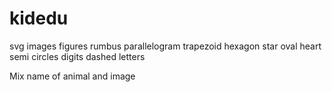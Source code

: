 # kidedu
svg images
figures rumbus parallelogram trapezoid hexagon star oval heart semi circles 
digits dashed letters

Mix name of animal and image